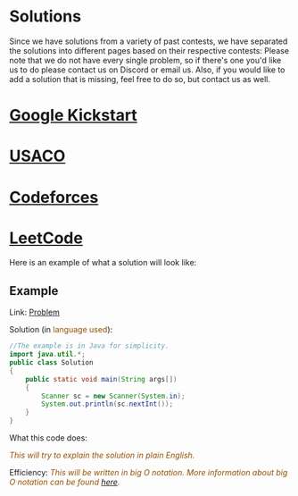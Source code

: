 # Solutions

Since we have solutions from a variety of past contests, we have separated the solutions into different pages based on their respective contests:
Please note that we do not have every single problem, so if there's one you'd like us to do please contact us on Discord or email us. Also, if
you would like to add a solution that is missing, feel free to do so, but contact us as well.

# [Google Kickstart](/practice/problems/kickstart)
# [USACO](/practice/problems/usacoproblems)
# [Codeforces](/practice/problems/codeforces)
# [LeetCode](/practice/problems/leetcode)

Here is an example of what a solution will look like:

## Example

Link: [Problem](codeforces.com)

Solution (in <span style="color: #935000">language used</span>):
```java
//The example is in Java for simplicity.
import java.util.*;
public class Solution
{
    public static void main(String args[])
    {
        Scanner sc = new Scanner(System.in);
        System.out.println(sc.nextInt());
    }
}
```
What this code does:

<span style="color: #935000">*This will try to explain the solution in plain English.*</span>

Efficiency:
<span style="color: #935000">*This will be written in big O notation. More information about big O notation can be found [here](/resources/efficiency).*</span>
